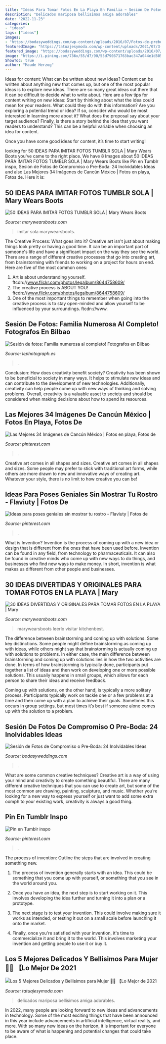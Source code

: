 ```yaml
---
title: "Ideas Para Tomar Fotos En La Playa En Familia ~ Sesión De Fotos De Compromiso O Pre-boda: 24 Inolvidables Ideas"
description: "Delicados mariposa bellisimos amiga adorables"
date: "2022-11-23"
categories:
- "ideas"
tags: ["ideas"]
images:
- "https://bodasyweddings.com/wp-content/uploads/2016/07/Fotos-de-preboda-en-Austin.jpg"
featuredImage: "https://tatuajesymoda.com/wp-content/uploads/2021/07/3-TOP-3-Tatuajes-para-Mujer-Delicados-Mariposa-con-alas-de-Flores-Rosas-y-Ramitas.jpg"
featured_image: "https://bodasyweddings.com/wp-content/uploads/2016/07/Fotos-de-preboda-en-Austin.jpg"
image: "https://i.pinimg.com/736x/55/d7/90/55d790371763bac347a044e1d50594a5.jpg"
ShowToc: true
author: "Maude Herzog"
---
```



Ideas for content: What can be written about new ideas?
Content can be written about anything new that comes up, but one of the most popular ideas is to explore new ideas. There are so many great ideas out there that it can be difficult to decide what to write about. Here are a few tips for content writing on new ideas:
Start by thinking about what the idea could mean for your readers. What could they do with this information? Are you exploring a potential trend or idea? If so, consider who would be most interested in learning more about it? What does the proposal say about your target audience? Finally, is there a story behind the idea that you want readers to understand? This can be a helpful variable when choosing an idea for content.

Once you have some good ideas for content, it’s time to start writing!

	

		
looking for 50 IDEAS PARA IMITAR FOTOS TUMBLR SOLA | Mary Wears Boots you've came to the right place. We have 8 Images about 50 IDEAS PARA IMITAR FOTOS TUMBLR SOLA | Mary Wears Boots like Pin en Tumblr inspo, Sesión de Fotos de Compromiso o Pre-Boda: 24 Inolvidables Ideas and also Las Mejores 34 Imágenes de Cancún México | Fotos en playa, Fotos de. Here it is:
		
    
## 50 IDEAS PARA IMITAR FOTOS TUMBLR SOLA | Mary Wears Boots

<img loading=lazy src="https://3.bp.blogspot.com/-vbIXLf95XA0/WzZDtW7boXI/AAAAAAAAH48/mIWzvfdme8MizW7Mad0_Yqb3YzvcizGHgCLcBGAs/s1600/fotos-tumblr.jpg" onerror="this.onerror=null;this.src='https://tse4.mm.bing.net/th?id=OIP.TfqfMxzQN3QnMbor0Xf9WwHaLL&amp;pid=15.1';" alt="50 IDEAS PARA IMITAR FOTOS TUMBLR SOLA | Mary Wears Boots">

_Source: marywearsboots.com_

>imitar sola marywearsboots. 

	

The Creative Process: What goes into it?
Creative art isn't just about making things look pretty or having a good time. It can be an important part of someone's life and have a significant impact on the way they see the world. There are a range of different creative processes that go into creating art, from brainstorming with friends to working on a project for hours on end. Here are five of the most common ones: 
1) Art is about understanding yourself. ftcdn://www.flickr.com/photos/legalbum/8644758609/
2) The creative process is ABOUT YOU! ftcdn://www.flickr.com/photos/legalbum/8644758609/
3) One of the most important things to remember when going into the creative process is to stay open-minded and allow yourself to be influenced by your surroundings. ftcdn://www.

    
## Sesión De Fotos: Familia Numerosa Al Completo! Fotografos En Bilbao

<img loading=lazy src="https://lephotograph.es/wp-content/uploads/2019/02/fotos-hermanos-bilbao-600x1002.jpg" onerror="this.onerror=null;this.src='https://tse4.mm.bing.net/th?id=OIP.lQZbJH_tuidpehmV0GokQQHaMX&amp;pid=15.1';" alt="Sesión de fotos: Familia numerosa al completo! Fotografos en Bilbao">

_Source: lephotograph.es_

>. 

	

Conclusion: How does creativity benefit society?
Creativity has been shown to be beneficial to society in many ways. It helps to stimulate new ideas and can contribute to the development of new technologies. Additionally, creativity can help people come up with new ways of thinking and solving problems. Overall, creativity is a valuable asset to society and should be considered when making decisions about how to spend its resources.

    
## Las Mejores 34 Imágenes De Cancún México | Fotos En Playa, Fotos De

<img loading=lazy src="https://i.pinimg.com/736x/05/ed/90/05ed90c8be4a3d10ef45c7280d5154e9.jpg" onerror="this.onerror=null;this.src='https://tse2.mm.bing.net/th?id=OIP.VOctTeekYz8K2ftQqVUltgHaOM&amp;pid=15.1';" alt="Las Mejores 34 Imágenes de Cancún México | Fotos en playa, Fotos de">

_Source: pinterest.com_

>. 

	

Creative art comes in all shapes and sizes.
Creative art comes in all shapes and sizes. Some people may prefer to stick with traditional art forms, while others are more drawn to new and innovative ways of creating art. Whatever your style, there is no limit to how creative you can be!

    
## Ideas Para Poses Geniales Sin Mostrar Tu Rostro - Flaviuty | Fotos De

<img loading=lazy src="https://i.pinimg.com/736x/bb/e8/24/bbe824291959abe4646039f561687cc4.jpg" onerror="this.onerror=null;this.src='https://tse1.mm.bing.net/th?id=OIP.m4lVLzX3279dBzV2SzRVUQAAAA&amp;pid=15.1';" alt="Ideas para poses geniales sin mostrar tu rostro - Flaviuty | Fotos de">

_Source: pinterest.com_

>. 

	

What is Invention?
Invention is the process of coming up with a new idea or design that is different from the ones that have been used before. Invention can be found in any field, from technology to pharmaceuticals. It can also be found in creative minds who come up with new ways to do things, and businesses who find new ways to make money. In short, invention is what makes us different from other people and businesses.

    
## 30 IDEAS DIVERTIDAS Y ORIGINALES PARA TOMAR FOTOS EN LA PLAYA | Mary

<img loading=lazy src="https://1.bp.blogspot.com/-Li1IZP89JAA/WlpE_nH6jyI/AAAAAAAAB_o/KBGM-32XcUMbOJBa6t33W7iGXepzi6E7QCLcBGAs/s1600/ideas%2Bpara%2Bfotos%2Bplayeras.jpg" onerror="this.onerror=null;this.src='https://tse2.mm.bing.net/th?id=OIP.o0OGaKM2U0Jh6oAKC4xZPwHaLM&amp;pid=15.1';" alt="30 IDEAS DIVERTIDAS Y ORIGINALES PARA TOMAR FOTOS EN LA PLAYA | Mary">

_Source: marywearsboots.com_

>marywearsboots leerlo visitar kitchenbest. 

	

The difference between brainstorming and coming up with solutions: Some key distinctions.
Some people might define brainstorming as coming up with ideas, while others might say that brainstorming is actually coming up with solutions to problems. In either case, the main difference between brainstorming and coming up with solutions lies in how the two activities are done.
In terms of how brainstorming is typically done, participants put together a list of ideas and then work on developing one or more possible solutions. This usually happens in small groups, which allows for each person to share their ideas and receive feedback.

Coming up with solutions, on the other hand, is typically a more solitary process. Participants typically work on tackle one or a few problems at a time and then come up with a plan to achieve their goals. Sometimes this occurs in group settings, but most times it’s best if someone alone comes up with the solution to a problem.

    
## Sesión De Fotos De Compromiso O Pre-Boda: 24 Inolvidables Ideas

<img loading=lazy src="https://bodasyweddings.com/wp-content/uploads/2016/07/Fotos-de-preboda-en-Austin.jpg" onerror="this.onerror=null;this.src='https://tse4.mm.bing.net/th?id=OIP.b_z8lhgcTHGeehYNPp3bzAHaLH&amp;pid=15.1';" alt="Sesión de Fotos de Compromiso o Pre-Boda: 24 Inolvidables Ideas">

_Source: bodasyweddings.com_

>. 

	

What are some common creative techniques?
Creative art is a way of using your mind and creativity to create something beautiful. There are many different creative techniques that you can use to create art, but some of the most common are drawing, painting, sculpture, and music. Whether you’re looking for a new way to express yourself or just want to add some extra oomph to your existing work, creativity is always a good thing.

    
## Pin En Tumblr Inspo

<img loading=lazy src="https://i.pinimg.com/736x/55/d7/90/55d790371763bac347a044e1d50594a5.jpg" onerror="this.onerror=null;this.src='https://tse1.mm.bing.net/th?id=OIP.hs0WwYpVBH8nLPKy4IkCogHaKt&amp;pid=15.1';" alt="Pin en Tumblr inspo">

_Source: pinterest.com_

>. 

	

The process of invention: Outline the steps that are involved in creating something new.
1. The process of invention generally starts with an idea. This could be something that you come up with yourself, or something that you see in the world around you.
2. Once you have an idea, the next step is to start working on it. This involves developing the idea further and turning it into a plan or a prototype.

3. The next stage is to test your invention. This could involve making sure it works as intended, or testing it out on a small scale before launching it onto the market.

4. Finally, once you're satisfied with your invention, it's time to commercialize it and bring it to the world. This involves marketing your invention and getting people to use it or buy it.

    
## Los 5 Mejores Delicados Y Bellisimos Para Mujer 🍒🌹 【Lo Mejor De 2021

<img loading=lazy src="https://tatuajesymoda.com/wp-content/uploads/2021/07/3-TOP-3-Tatuajes-para-Mujer-Delicados-Mariposa-con-alas-de-Flores-Rosas-y-Ramitas.jpg" onerror="this.onerror=null;this.src='https://tse3.mm.bing.net/th?id=OIP.CmApjcayYp-lCqId-8agYgHaHa&amp;pid=15.1';" alt="Los 5 Mejores Delicados y Bellisimos para Mujer 🍒🌹 【Lo Mejor de 2021">

_Source: tatuajesymoda.com_

>delicados mariposa bellisimos amiga adorables. 

	

In 2022, many people are looking forward to new ideas and advancements in technology. Some of the most exciting things that have been announced in this year include advancements in artificial intelligence, virtual reality, and more. With so many new ideas on the horizon, it is important for everyone to be aware of what is happening and potential changes that could take place.

